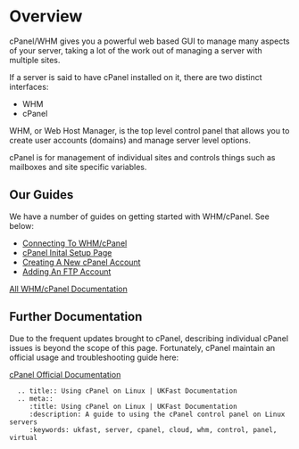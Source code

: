 # Overview

cPanel/WHM gives you a powerful web based GUI to manage many aspects of your server, taking a lot of the work out of managing a server with multiple sites.

If a server is said to have cPanel installed on it, there are two distinct interfaces:

* WHM
* cPanel

WHM, or Web Host Manager, is the top level control panel that allows you to create user accounts (domains) and manage server level options.

cPanel is for management of individual sites and controls things such as mailboxes and site specific variables.

## Our Guides

We have a number of guides on getting started with WHM/cPanel. See below:
* [Connecting To WHM/cPanel](/operatingsystems/linux/controlpanels/cpanel_connect.html)
* [cPanel Inital Setup Page](/operatingsystems/linux/controlpanels/cpanel_initial_setup.html)
* [Creating A New cPanel Account](/operatingsystems/linux/controlpanels/cpanel_add_account.html)
* [Adding An FTP Account](/operatingsystems/linux/controlpanels/cpanel_ftp_account.html)

[All WHM/cPanel Documentation](/operatingsystems/linux/controlpanels/)

## Further Documentation

Due to the frequent updates brought to cPanel, describing individual cPanel issues is beyond the scope of this page. Fortunately, cPanel maintain an official usage and troubleshooting guide here:

[cPanel Official Documentation](https://documentation.cpanel.net)

```eval_rst
  .. title:: Using cPanel on Linux | UKFast Documentation
  .. meta::
     :title: Using cPanel on Linux | UKFast Documentation
     :description: A guide to using the cPanel control panel on Linux servers
     :keywords: ukfast, server, cpanel, cloud, whm, control, panel, virtual
